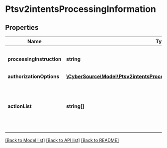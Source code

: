 # Ptsv2intentsProcessingInformation

## Properties
Name | Type | Description | Notes
------------ | ------------- | ------------- | -------------
**processingInstruction** | **string** | The instruction to process an order. - default value: &#39;NO_INSTRUCTION&#39; - &#39;ORDER_SAVED_EXPLICITLY&#39; | [optional] 
**authorizationOptions** | [**\CyberSource\Model\Ptsv2intentsProcessingInformationAuthorizationOptions**](Ptsv2intentsProcessingInformationAuthorizationOptions.md) |  | [optional] 
**actionList** | **string[]** | Array of actions (one or more) to be included in the order to invoke bundled services along with order. Possible values: - &#x60;AP_ORDER&#x60;: Use this when Alternative Payment Order service is requested. | [optional] 

[[Back to Model list]](../README.md#documentation-for-models) [[Back to API list]](../README.md#documentation-for-api-endpoints) [[Back to README]](../README.md)


